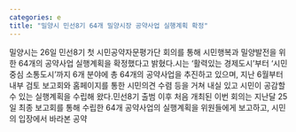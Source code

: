 ```yaml
---
categories: e
title: "밀양시 민선8기 64개 밀양시장 공약사업 실행계획 확정"
---
```

밀양시는 26일 민선8기 첫 시민공약자문평가단 회의를 통해 시민행복과 밀양발전을 위한 64개의 공약사업 실행계획을 확정했다고 밝혔다.시는 ‘활력있는 경제도시’부터 ‘시민중심 소통도시’까지 6개 분야에 총 64개의 공약사업을 추진하고 있으며, 지난 6월부터 내부 검토 보고회와 홈페이지를 통한 시민의견 수렴 등을 거쳐 내실 있고 시민이 공감할 수 있는 실행계획을 수립해 왔다.민선8기 출범 이후 처음 개최된 이번 회의는 지난달 25일 최종 보고회를 통해 수립한 64개 공약사업의 실행계획을 위원들에게 보고하고, 시민의 입장에서 바라본 공약